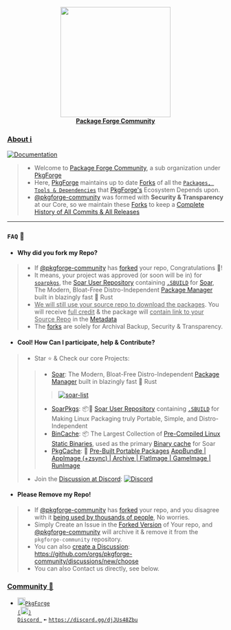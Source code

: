 <p align="center">
    <a href="https://github.com/pkgforge/soar">
        <img src="https://github.com/user-attachments/assets/300385fe-0e54-4387-9655-7e3e9db7fcce" width="256"></a>
    <br>
    <b><strong> <a href="https://docs.pkgforge.dev/orgs/pkgforge-community">Package Forge Community</a></code></strong></b>
    <br>
</p>

### [About ℹ️](https://docs.pkgforge.dev/orgs/pkgforge-community)
[doc-shield]: https://img.shields.io/badge/docs.pkgforge.dev-blue
[doc-url]: https://docs.pkgforge.dev/orgs/pkgforge-community
[![Documentation][doc-shield]][doc-url]<br>
> - Welcome to [Package Forge Community](https://github.com/pkgforge-community), a sub organization under [PkgForge](https://github.com/pkgforge)
> - Here, [PkgForge](https://github.com/pkgforge) maintains up to date [Forks](https://github.com/orgs/pkgforge-community/repositories?q=fork%3Atrue+archived%3Afalse) of all the [`Packages, Tools & Dependencies`](https://github.com/pkgforge) that [PkgForge's](https://github.com/pkgforge) Ecosystem Depends upon.
> - [@pkgforge-community](https://github.com/orgs/pkgforge-community/people) was formed with **Security & Transparency** at our Core, so we maintain these [Forks](https://github.com/orgs/pkgforge-community/repositories?q=fork%3Atrue+archived%3Afalse) to keep a <ins>[Complete History of All Commits & All Releases](https://github.com/pkgforge-community/repo-data)</ins>
---

### `FAQ` 📖
- #### Why did you fork my Repo?
> - If [@pkgforge-community](https://github.com/orgs/pkgforge-community/people) has [forked](https://github.com/orgs/pkgforge-community/repositories?q=fork%3Atrue+archived%3Afalse) your repo, Congratulations 🎉!
> - It means, your project was approved (or soon will be in) for [`soarpkgs`](https://github.com/pkgforge/soarpkgs), the [Soar User Repository](https://docs.pkgforge.dev/repositories/soarpkgs) containing [`.SBUILD`](https://docs.pkgforge.dev/sbuild/introduction) for [Soar](https://github.com/pkgforge/soar), The Modern, Bloat-Free Distro-Independent [Package Manager](https://soar.qaidvoid.dev/) built in blazingly fast 🦀 Rust
> - <ins>We will still use your source repo to download the packages</ins>. You will receive <ins>full credit</ins> & the package will <ins>contain link to your Source Repo</ins> in the [Metadata](https://meta.pkgforge.dev/soarpkgs/INDEX.json)
> - The [forks](https://github.com/orgs/pkgforge-community/repositories?q=fork%3Atrue+archived%3Afalse) are solely for Archival Backup, Security & Transparency.

- #### Cool! How Can I participate, help & Contribute?
> - Star ⭐ & Check our core Projects:
> > - [Soar](https://github.com/pkgforge/soar): The Modern, Bloat-Free Distro-Independent [Package Manager](https://soar.qaidvoid.dev/) built in blazingly fast 🦀 Rust
> > > <a href="https://github.com/pkgforge/soar"><img src="https://bin.pkgforge.dev/list.gif?tmp.lKz2xI191o=tmp.5hoY4ZKYTU" alt="soar-list"></a><br>
> > - [SoarPkgs](https://github.com/pkgforge/soarpkgs): 📦📀 [Soar User Repository](https://docs.pkgforge.dev/repositories/soarpkgs) containing [`.SBUILD`](https://docs.pkgforge.dev/sbuild/introduction) for Making Linux Packaging truly Portable, Simple, and Distro-Independent
> > - [BinCache](https://github.com/pkgforge/bincache): 📦 The Largest Collection of [Pre-Compiled Linux Static Binaries](https://pkgs.pkgforge.dev), used as the primary [Binary cache](https://docs.pkgforge.dev/repositories/bincache) for Soar
> > - [PkgCache](https://github.com/pkgforge/pkgcache):  📀 [Pre-Built Portable Packages](https://docs.pkgforge.dev/repositories/pkgcache) [AppBundle | AppImage (+zsync) | Archive | FlatImage | GameImage | RunImage](https://docs.pkgforge.dev/formats/packages)
> - Join the [Discussion at Discord](https://discord.gg/djJUs48Zbu): [![Discord](https://img.shields.io/discord/1313385177703256064?logo=%235865F2&label=Discord)](https://discord.gg/djJUs48Zbu)

- #### Please Remove my Repo!
> - If [@pkgforge-community](https://github.com/orgs/pkgforge-community/people) has [forked](https://github.com/orgs/pkgforge-community/repositories?q=fork%3Atrue+archived%3Afalse) your repo, and you disagree with it [being used by thousands of people](https://github.com/pkgforge/soarpkgs), No worries.
> - Simply Create an Issue in the [Forked Version](https://github.com/orgs/pkgforge-community/repositories?q=fork%3Atrue+archived%3Afalse) of Your repo, and [@pkgforge-community](https://github.com/orgs/pkgforge-community/people) will archive it & remove it from the `pkgforge-community` repository.
> - You can also [create a Discussion](https://github.com/orgs/pkgforge-community/discussions/new/choose): https://github.com/orgs/pkgforge-community/discussions/new/choose
> - You can also Contact us directly, see below.

### [**Community 💬**](https://docs.pkgforge.dev/contact/chat)
  - <a href="https://discord.gg/djJUs48Zbu"><img src="https://github.com/user-attachments/assets/5a336d72-6342-4ca5-87a4-aa8a35277e2f" width="18" height="18"><code>PkgForge (<img src="https://github.com/user-attachments/assets/a08a20e6-1795-4ee6-87e6-12a8ab2a7da6" width="18" height="18">) Discord </code></a> `➼` [`https://discord.gg/djJUs48Zbu`](https://discord.gg/djJUs48Zbu)
